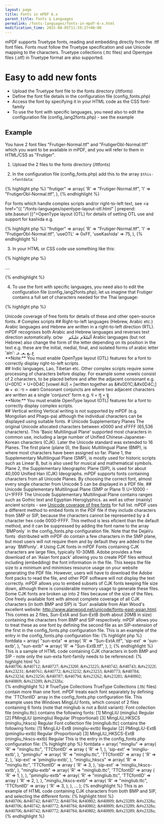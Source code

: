 ```yaml
---
layout: page
title: Fonts in mPDF 6.x
parent_title: Fonts & Languages
permalink: /fonts-languages/fonts-in-mpdf-6-x.html
modification_time: 2015-08-05T11:59:27+00:00
---
```


mPDF supports Truetype fonts, reading and embedding directly from the .ttf font files. Fonts must follow the Truetype
specification and use Unicode mapping to the characters. Truetype collections (.ttc files) and Opentype files (.otf)
in Truetype format are also supported.

# Easy to add new fonts

- Upload the Truetype font file to the fonts directory (<span class="filename">/ttfonts</span>)
- Define the font file details in the configuration file (<span class="filename">config_fonts.php</span>)
- Access the font by specifying it in your HTML code as the CSS font-family
- To use the font with specific languages, you need also to edit the configuration file
  (<span class="filename">config_lang2fonts.php</span>) - see the example

## Example

You have 2 font files "Frutiger-Normal.ttf" and "FrutigerObl-Normal.ttf" which you want to be available in mPDF,
and you will refer to them in HTML/CSS as "Frutiger".

1. Upload the 2 files to the fonts directory (<span class="filename">/ttfonts</span>)

2. In the configuration file (<span class="filename">config_fonts.php</span>) add this to the array `$this->fontdata`:

{% highlight php %}
   "frutiger" => array(
		'R' => "Frutiger-Normal.ttf",
		'I' => "FrutigerObl-Normal.ttf",
   ),
{% endhighlight %}

For fonts which handle complex scripts and/or right-to-left text, see
<a href="{{ "/fonts-languages/opentype-layout-otl.html" | prepend: site.baseurl }}">OpenType layout (OTL)</a> for
details of setting OTL use and support for kashida e.g.

{% highlight php %}
   "frutiger" => array(
		'R' => "Frutiger-Normal.ttf",
		'I' => "FrutigerObl-Normal.ttf",
		'useOTL' => 0xFF,
		'useKashida' => 75,
	),
{% endhighlight %}

3. In your HTML or CSS code use something like this:

{% highlight php %}

....

{% endhighlight %}

4. To use the font with specific languages, you need also to edit the configuration file
   (<span class="filename">config_lang2fonts.php</span>); let us imagine that Frutiger contains a full set
   of characters needed for the Thai language:

{% highlight php %}
<?php
	// THAI
	case "th":  $unifont = "frutiger";  break;
{% endhighlight %}

This will enable the Frutiger font whenever the lang attribute is set, if the configurable variable
`autoLangToFont` is set to `true`:

{% highlight php %}

...

{% endhighlight %}

# Full Unicode support

The DejaVu fonts distributed with mPDF contain an extensive set of characters - see
<a href="{{ "/reference/codepages-glyphs/unicode-coverage-of-free-fonts.html" | prepend: site.baseurl }}">Unicode
coverage of free fonts</a> for details of these and other open-source fonts.

# Complex scripts

## Right-to-left languages (Hebrew, Arabic etc.)

Arabic languages and Hebrew are written in a right-to-left direction (RTL). mPDF recognises both Arabic and
Hebrew languages and reverses text direction automatically.

ألسّلام عليكم     שלום

Arabic languages (but not Hebrew) also change the form of the letter depending on its position in the text e.g.
these are the initial, medial, final, and isolated forms of arabic letter 'ain':

ع ـع ـعـ عـ

<div class="alert alert-info" role="alert" markdown="1">
  **Note:** You must enable OpenType layout (OTL) features for a font to correctly display
  right-to-left scripts.
</div>

## Indic languages, Lao, Tibetan etc.

Other complex scripts require some processing of characters before display. For example some vowels consist of 2
characters, to be placed before and after the adjacent consonant e.g.

U+0D1C + U+0D4C [vowel AU] = [written together as &amp;#x0D1C;&amp;#x0D4C;]

ജ + ൌ = ജൌ

Consonant conjuncts are where two adjacent characters are written as a single 'conjunct' form e.g.

प + ॡ = पॣ

<div class="alert alert-info" role="alert" markdown="1">
  **Note:** You must enable OpenType layout (OTL) features for a font to correctly
  display complex scripts.
</div>

## Vertical writing

Vertical writing is not supported by mPDF (e.g. Mongolian and Phags-pa) although the individual characters
can be displayed using suitable fonts.

# Unicode Supplementary Planes

The original Unicode allocated characters between x0000 and xFFFF (65,536 characters). This 'Basic Multilingual Plane'
supported most characters in common use, including a large number of Unified Chinese-Japanese-Korean characters (CJK).
Later the Unicode standard was extended to 16 Planes.

The first plane (plane 0), the Basic Multilingual Plane (BMP), is where most characters have been assigned so far.

Plane 1, the Supplementary Multilingual Plane (SMP), is mostly used for historic scripts such as Linear B, but is also
used for musical and mathematical symbols.

Plane 2, the Supplementary Ideographic Plane (SIP), is used for about 40,000 Unified Han (CJK) Ideographs.

mPDF supports fonts containing characters from all Unicode Planes. By choosing the correct font, almost every single
character from Unicode 5 can be displayed in a PDF file.

## Unicode Supplementary Multilingual Plane (SMP or Plane 1) U+10000 - U+1FFFF

The Unicode Supplementary Multilingual Plane contains ranges such as Gothic text and Egyptian Hieroglyphics. as well as
other (mainly) ancient scripts - see
<a href="{{ "/reference/codepages-glyphs/unicode-coverage-of-free-fonts.html" | prepend: site.baseurl }}">Unicode
coverage of free fonts</a> for full list.

mPDF uses a different method to embed fonts in the PDF file if they include characters from SMP or SIP, because the
characters cannot be represented by a 4 character hex code 0000-FFFF. This method is less eficient than the default
method, and it can be suppressed by adding the font name to the array `BMPonly` in the
<span class="filename">config_fonts.php</span> configuration file.

Note that the DejaVu fonts  distributed with mPDF do contain a few characters in the SMP plane, but most users will
not require them and by default they are added to the array `BMPonly`.

# Using CJK fonts in mPDF

Fonts containing CJK characters are large files, typically 10-30MB. Adobe provides a free download of an
'Asian font pack' allowing you to create PDF files without including (embedding) the font information in the file.
This keeps the file size to a minimum and minimises resource usage on your website generating the PDF file. However,
users will have to download the Adobe font packs to read the file, and other PDF software will not
display the text correctly.

mPDF allows you to embed subsets of CJK fonts keeping file size down, although there is considerable memory usage
to generate these files.

Some CJK fonts are broken up into 2 files because of the size of the files. One freely available font with almost
complete coverage of all CJK characters (in both BMP and SIP) is 'Sun' available from Alan Wood's excellent website:
<a href="http://www.alanwood.net/unicode/fonts-east-asian.html">http://www.alanwood.net/unicode/fonts-east-asian.html</a>.
This comes as 2 files, Sun-ExtA and Sun-ExtB (both about 20MB in size) containing the characters from
BMP and SIP respectively.

mPDF allows you to treat these as one font by defining the second file as an SIP-extension of the first in the
config_fonts.php configuration file.

This is an example of the entry in the <span class="filename">config_fonts.php</span> configuration file:

{% highlight php %}
<?php

$this->fontdata = array(
	  "sun-exta" => array(
			'R' => "Sun-ExtA.ttf",
			'sip-ext' => 'sun-extb',
	  ),
	  "sun-extb" => array(
			 'R' => "Sun-ExtB.ttf",
	  ),
);
{% endhighlight %}

This is a sample of HTML code containing CJK characters in both BMP and SIP - note only the sun-exta font-family
needs to be referenced:

{% highlight html %}
<div style="font-family:sun-extA;"> &amp;#40706; &amp;#40712; &amp;#40727; &amp;#x2320f; &amp;#x23225; &amp;#40742; &amp;#40743; &amp;#x2322f; &amp;#x23231; &amp;#40761; &amp;#40772; &amp;#x23232; &amp;#x23233; &amp;#40773; &amp;#40784; &amp;#x23234; &amp;#x23256; &amp;#40787; &amp;#40794; &amp;#x23262; &amp;#x23281; &amp;#40802; &amp;#40809; &amp;#x23289; &amp;#x2328a; </div>
{% endhighlight %}

# TrueType Collections

TrueType Collections (.ttc files) contain more than one font. mPDF treats each font separately by defining the
`TTCfontID` array in the <span class="filename">config_fonts.php</span> configuration file.

This example uses the Windows MingLiU fonts, which consist of 2 files containing 6 fonts (note that mingliub is not
a Bold variant):

Font collection file (<span class="filename">mingliu.ttc</span>) contains the following fonts:

[1] MingLiU (mingliu) Regular

[2] PMingLiU (pmingliu) Regular (Proportional)

[3] MingLiU_HKSCS (mingliu_hkscs) Regular

Font collection file (<span class="filename">mingliub.ttc</span>) contains the following fonts:

[1] MingLiU-ExtB (mingliu-extb) Regular

[2] PMingLiU-ExtB (pmingliu-extb) Regular (Proportional)

[3] MingLiU_HKSCS-ExtB (mingliu_hkscs-extb) Regular

This is the entry in the config_fonts.php configuration file:

{% highlight php %}
<?php

$this->fontdata = array(

	  "mingliu" => array(
			'R' => "mingliu.ttc",
			'TTCfontID' => array (
				'R' => 1,
			),
			'sip-ext' => 'mingliu-extb',
	  ),
	  "pmingliu" => array(
			'R' => "mingliu.ttc",
			'TTCfontID' => array (
				'R' => 2,
			),
			'sip-ext' => 'pmingliu-extb',
	  ),
	  "mingliu_hkscs" => array(
			'R' => "mingliu.ttc",
			'TTCfontID' => array (
				'R' => 3,
			),
			'sip-ext' => 'mingliu_hkscs-extb',
	  ),
	  "mingliu-extb" => array(
			'R' => "mingliub.ttc",
			'TTCfontID' => array (
				'R' => 1,
			),
	  ),
	  "pmingliu-extb" => array(
			'R' => "mingliub.ttc",
			'TTCfontID' => array (
				'R' => 2,
			),
	  ),
	  "mingliu_hkscs-extb" => array(
			'R' => "mingliub.ttc",
			'TTCfontID' => array (
				'R' => 3,
			),
	  ),
...
);
{% endhighlight %}

This is an example of HTML code containing CJK characters from both BMP and SIP, and selecting the different fonts:

{% highlight html %}
<div style="font-family:mingliu;"> &amp;#40706; &amp;#40742; &amp;#40772; &amp;#40784; &amp;#40802; &amp;#40809; &amp;#x23289; &amp;#x2328a; </div>

<div style="font-family:mingliu_hkscs;"> &amp;#40706; &amp;#40742; &amp;#40772; &amp;#40784; &amp;#40802; &amp;#40809; &amp;#x23289; &amp;#x2328a; </div>

<div style="font-family:pmingliu;"> &amp;#40706; &amp;#40742; &amp;#40772; &amp;#40784; &amp;#40802; &amp;#40809; &amp;#x23289; &amp;#x2328a; </div>
{% endhighlight %}

